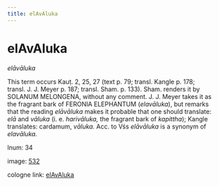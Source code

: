 ```yaml
---
title: elAvAluka
---
```


# elAvAluka

<i>elāvāluka</i>  <div n="P" />This term occurs Kauṭ. 2, 25, 27 (text p. 79; transl. Kangle p. 178; <div n="lb" />transl. <bot>J. J.</bot> Meyer p. 187; transl. Sham. p. 133). Sham. renders it by <div n="lb" /><bot>SOLANUM MELONGENA</bot>, without any comment. <bot>J. J.</bot> Meyer takes it as <div n="lb" />the fragrant bark of <bot>FERONIA ELEPHANTUM</bot> (<i>elavāluka</i>), but remarks <div n="lb" />that the reading <i>elāvāluka</i> makes it probable that one should translate: <div n="lb" /><i>elā</i> and <i>vāluka</i> (i. e. <i>harivāluka,</i> the fragrant bark of <i>kapittha</i>); Kangle <div n="lb" />translates: cardamum, <i>vāluka.</i> Acc. to Vśs <i>elāvāluka</i> is a synonym of <div n="lb" /><i>elavāluka.</i>

lnum: 34

image: [532](https://www.sanskrit-lexicon.uni-koeln.de/scans/csl-apidev/servepdf.php?dict=snp&page=532)

cologne link: [elAvAluka](https://sanskrit-lexicon.uni-koeln.de/scans/csl-apidev/getword.php?dict=snp&key=elAvAluka)

